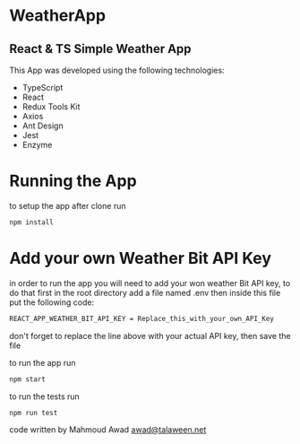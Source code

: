 # WeatherApp
## React &amp; TS Simple Weather App

This App was developed using the following technologies:

* TypeScript
* React
* Redux Tools Kit
* Axios
* Ant Design
* Jest
* Enzyme

# Running the App

to setup the app after clone run 
```sh
npm install
```
# Add your own Weather Bit API Key

in order to run the app you will need to add your won weather Bit API key, to do that first in the root directory
add a file named .env then inside this file put the following code:

```sh
REACT_APP_WEATHER_BIT_API_KEY = Replace_this_with_your_own_API_Key
```
don't forget to replace the line above with your actual API key, then save the file

to run the app run 
```sh
npm start
```

to run the tests run
```sh
npm run test
```

code written by Mahmoud Awad awad@talaween.net
